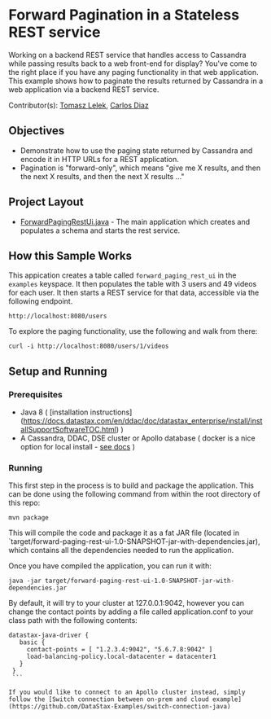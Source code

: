 # Forward Pagination in a Stateless REST service
Working on a backend REST service that handles access to Cassandra while passing results back to a web front-end for display? You've come to the right place if you have any paging functionality in that web application. This example shows how to paginate the results returned by Cassandra in a web application via a backend REST service.  


Contributor(s): [Tomasz Lelek](https://github.com/tomekl007), [Carlos Diaz](https://github.com/crdiaz324)

## Objectives
* Demonstrate how to use the paging state returned by Cassandra and encode it in HTTP URLs for a REST application.
* Pagination is "forward-only", which means "give me X results, and then the next X results, and then the next X results ..."


## Project Layout
*  [ForwardPagingRestUi.java](/src/main/java/com/datastax/examples/ForwardPagingRestUi.java) - The main application which creates and populates a schema and starts the rest service.


## How this Sample Works
This appication creates a table called `forward_paging_rest_ui` in the `examples` keyspace.  It then populates the table with 3 users and 49 videos for each user. It then starts a REST service for that data, accessible via the following endpoint.

`http://localhost:8080/users` 

To explore the paging functionality, use the following and walk from there:

`curl -i http://localhost:8080/users/1/videos`

## Setup and Running

### Prerequisites
* Java 8 ( [installation instructions] (https://docs.datastax.com/en/ddac/doc/datastax_enterprise/install/installSupportSoftwareTOC.html) )
* A Cassandra, DDAC, DSE cluster or Apollo database ( docker is a nice option for local install - [see docs](https://docs.datastax.com/en/docker/doc/docker/dockerQuickStart.html) )

### Running
This first step in the process is to build and package the application.  This can be done using the following command from within the root directory of this repo:

`mvn package`

This will compile the code and package it as a fat JAR file (located in `target/forward-paging-rest-ui-1.0-SNAPSHOT-jar-with-dependencies.jar), 
which contains all the dependencies needed to run the application.

Once you have compiled the application, you can run it with:

`java -jar target/forward-paging-rest-ui-1.0-SNAPSHOT-jar-with-dependencies.jar`

By default, it will try to your cluster at 127.0.0.1:9042, however you can change the contact points by adding a file called application.conf to your class path with the following contents:

````
datastax-java-driver {
   basic {
     contact-points = [ "1.2.3.4:9042", "5.6.7.8:9042" ]
     load-balancing-policy.local-datacenter = datacenter1
   }
 }
 ```

If you would like to connect to an Apollo cluster instead, simply follow the [Switch connection between on-prem and cloud example](https://github.com/DataStax-Examples/switch-connection-java)

